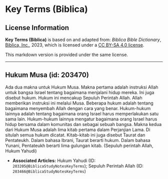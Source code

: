 # Key Terms (Biblica)

## License Information

**Key Terms (Biblica)** is based on and adapted from: _Biblica Bible Dictionary_, [Biblica, Inc.](https://www.biblica.com/), 2023, which is licensed under a [CC BY-SA 4.0 license](https://creativecommons.org/licenses/by-sa/4.0/legalcode.en).

This markdown version is provided under the same license.



--------------------------------

## Hukum Musa (id: 203470)

Ada dua makna untuk Hukum Musa. Makna pertama adalah instruksi Allah untuk bangsa Israel tentang bagaimana menjalani hidup mereka. Ini juga disebut hukum. Hukum ini mencakup Sepuluh Perintah Allah. Allah memberikan instruksi ini melalui Musa. Beberapa hukum adalah tentang bagaimana menyembah Allah dengan cara yang benar. Hukum\-hukum lainnya adalah tentang bagaimana orang Israel harus memperlakukan satu sama lain. Hukum\-hukum lainnya mengatur bagaimana orang Israel harus hidup bersama dalam komunitas dan sebagai sebuah bangsa. Makna kedua dari Hukum Musa adalah lima kitab pertama dalam Perjanjian Lama. Di situlah semua hukum dicatat. Kitab\-kitab ini juga disebut Taurat dan Pentateukh. Dalam bahasa Ibrani, Taurat berarti hukum. Dalam bahasa Yunani, Pentateukh berarti lima gulungan kitab. (Sepuluh perintah Allah, Hukum Yahudi)

* **Associated Articles:** Hukum Yahudi (ID: `203205@BiblicaStudyNotesKeyTerms`); Sepuluh Perintah Allah (ID: `203466@BiblicaStudyNotesKeyTerms`)

